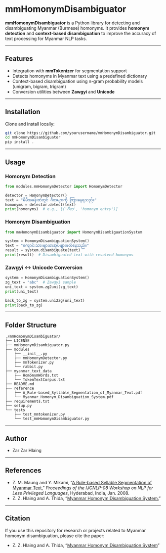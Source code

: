 # mmHomonymDisambiguator

**mmHomonymDisambiguator** is a Python library for detecting and disambiguating Myanmar (Burmese) homonyms. It provides **homonym detection** and **context-based disambiguation** to improve the accuracy of text processing for Myanmar NLP tasks.  

---

## Features
- Integration with **mmTokenizer** for segmentation support  
- Detects homonyms in Myanmar text using a predefined dictionary  
- Context-based disambiguation using n-gram probability models (unigram, bigram, trigram)
- Conversion utilities between **Zawgyi** and **Unicode**  

---

## Installation

Clone and install locally:

```bash
git clone https://github.com/yourusername/mmHomonymDisambiguator.git
cd mmHomonymDisambiguator
pip install .
```

---

## Usage

### Homonym Detection

```python
from modules.mmHomonymDetector import HomonymDetector

detector = HomonymDetector()
text = "မိမိအခန်းထဲတွင် ဂီတများကို ကြားနေရသည်။"
homonyms = detector.detect(text)
print(homonyms)  # e.g., [('ဂီတ', 'homonym entry')]
```

### Homonym Disambiguation

```python
from mmHomonymDisambiguator import HomonymDisambiguationSystem

system = HomonymDisambiguationSystem()
text = "ကျောင်းသားများစာအုပ်များဖတ်နေသည်။"
result = system.disambiguate(text)
print(result)  # Disambiguated text with resolved homonyms
```

### Zawgyi ↔ Unicode Conversion

```python
system = HomonymDisambiguationSystem()
zg_text = "abc"  # Zawgyi sample
uni_text = system.zg2uni(zg_text)
print(uni_text)

back_to_zg = system.uni2zg(uni_text)
print(back_to_zg)
```

---

## Folder Structure
```
./mmHomonymDisambiguator/
├── LICENSE
├── mmHomonymDisambiguator.py
├── modules
│   ├── __init__.py
│   ├── mmHomonymDetector.py
│   ├── mmTokenizer.py
│   └── rabbit.py
├── myanmar_text_data
│   ├── HomonymWords.txt
│   └── TokenTextCorpus.txt
├── README.md
├── reference
│   ├── A_Rule-based_Syllable_Segmentation_of_Myanmar_Text.pdf
│   └── Myanmar_Homonym_Disambiguation_System.pdf
├── requirements.txt
├── setup.py
└── tests
    ├── test_mmtokenizer.py
    └── test_mmHomonymDisambiguator.py
```

---

## Author
- Zar Zar Hlaing

---

## References
- Z. M. Maung and Y. Mikami, “[A Rule-based Syllable Segmentation of Myanmar Text](https://aclanthology.org/I08-3010/),” *Proceedings of the IJCNLP-08 Workshop on NLP for Less Privileged Languages*, Hyderabad, India, Jan. 2008.
- Z. Z. Hlaing and A. Thida, “[Myanmar Homonym Disambiguation System.](https://meral.edu.mm/records/3488)”

---

## Citation
If you use this repository for research or projects related to Myanmar homonym disambiguation, please cite the paper:

- Z. Z. Hlaing and A. Thida, “[Myanmar Homonym Disambiguation System](https://meral.edu.mm/records/3488)”
